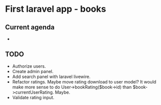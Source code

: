 # First laravel app - books

## Current agenda

- 

## TODO

- Authorize users.
- Create admin panel.
- Add search panel with laravel livewire.
- Refactor ratings. Maybe move rating download to user model? It would make more sense to do User->bookRating($book->id) than $book->currentUserRating. Maybe.
- Validate rating input.
